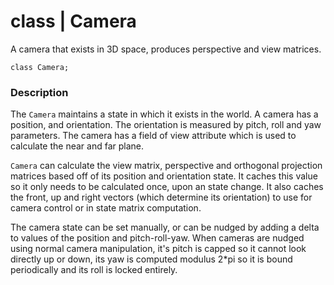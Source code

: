 # **class** | Camera
A camera that exists in 3D space, produces perspective and view matrices.
```
class Camera;
```

### Description
The `Camera` maintains a state in which it exists in the world. A camera has a position, and orientation. The orientation is measured by pitch, roll and yaw parameters. The camera has a field of view attribute which is used to calculate the near and far plane.

`Camera` can calculate the view matrix, perspective and orthogonal projection matrices based off of its position and orientation state. It caches this value so it only needs to be calculated once, upon an state change. It also caches the front, up and right vectors (which determine its orientation) to use for camera control or in state matrix computation.

The camera state can be set manually, or can be nudged by adding a delta to values of the position and pitch-roll-yaw. When cameras are nudged using normal camera manipulation, it's pitch is capped so it cannot look directly up or down, its yaw is computed modulus 2*pi so it is bound periodically and its roll is locked entirely.
